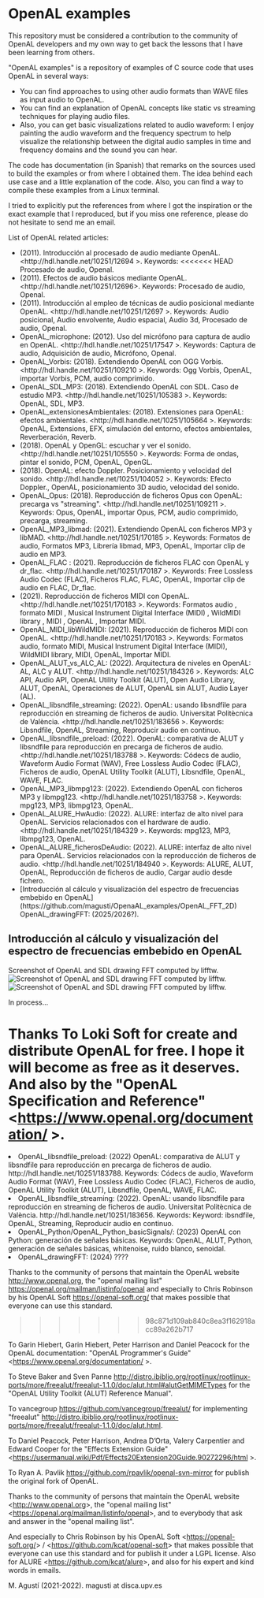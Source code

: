 <!-- Articles docentes sobre OpenAL -->
<h1>OpenAL examples</h1>
This repository must be considered a contribution to the community of OpenAL developers and my own way to get back the lessons that I have been learning from others.

"OpenAL examples" is a repository of examples of C source code that uses OpenAL in several ways:
<ul>
 <li>You can find approaches to using other audio formats than WAVE files as input audio to OpenAL.</li>
 <li>You can find an explanation of OpenAL concepts like static vs streaming techniques for playing audio files.</li>
 <li>Also, you can get basic visualizations related to audio waveform: I enjoy painting the audio waveform and the frequency spectrum to help visualize the relationship between the digital audio samples in time and frequency domains and the sound you can hear.</li> 
</ul>


The code has documentation (in Spanish) that remarks on the sources used to build the examples or from where I obtained them. The idea behind each use case and a little explanation of the code. Also, you can find a way to compile these examples from a Linux terminal. 

I tried to explicitly put the references from where I got the inspiration or the exact example that I reproduced, but if you miss one reference, please do not hesitate to send me an email.

List of OpenAL related articles:
<ul>
 <li> (2011). Introducción al procesado de audio mediante OpenAL. &lt;http://hdl.handle.net/10251/12694 &gt;. Keywords:
<<<<<<< HEAD
Procesado de audio, Openal.
 </li>

 <li> (2011). Efectos de audio básicos mediante OpenAL. &lt;http://hdl.handle.net/10251/12696&gt;. Keywords:
Procesado de audio, Openal.
 </li>

 <li> (2011). Introducción al empleo de técnicas de audio posicional mediante OpenAL. &lt;http://hdl.handle.net/10251/12697 &gt;. Keywords:
Audio posicional, Audio envolvente, Audio espacial, Audio 3d, Procesado de audio, Openal.</li>

 
 <li> OpenAL_microphone: (2012). Uso del micrófono para captura de audio en OpenAL. &lt;http://hdl.handle.net/10251/17547 &gt;. Keywords:
 Captura de audio, Adquisición de audio, Micrófono, Openal.
 </li>

 
 <li> OpenAL_Vorbis: (2018). Extendiendo OpenAL con OGG Vorbis. &lt;http://hdl.handle.net/10251/109210 &gt;. Keywords:
 Ogg Vorbis, OpenAL, importar Vorbis, PCM, audio comprimido.
 </li>

 <li> OpenAL_SDL_MP3: (2018). Extendiendo OpenAL con SDL. Caso de estudio MP3. &lt;http://hdl.handle.net/10251/105383 &gt;. Keywords:
OpenAL, SDL, MP3.
 </li>

 <li> OpenAL_extensionesAmbientales: (2018). Extensiones para OpenAL: efectos ambientales. &lt;http://hdl.handle.net/10251/105664 &gt;. Keywords:
 OpenAL, Extensions, EFX, simulación del entorno, efectos ambientales, Reverberación, Reverb.
 </li>

 <li> (2018). OpenAL y OpenGL: escuchar y ver el sonido. &lt;http://hdl.handle.net/10251/105550 &gt;. Keywords:
 Forma de ondas, pintar el sonido, PCM, OpenAL, OpenGL.
 </li>

 <li> (2018). OpenAL: efecto Doppler. Posicionamiento y velocidad del sonido. &lt;http://hdl.handle.net/10251/104052 &gt;. Keywords:
Efecto Doppler., OpenAL, posicionamiento 3D audio, velocidad del sonido.
 </li>

 <li> OpenAL_Opus: (2018). Reproducción de ficheros Opus con OpenAL: precarga vs "streaming". &lt;http://hdl.handle.net/10251/109211 &gt;. Keywords:
 Opus, OpenAL, importar Opus, PCM, audio comprimido, precarga, streaming.
 </li>

 
  <li> OpenAL_MP3_libmad: (2021). Extendiendo OpenAL con ficheros MP3 y libMAD. &lt;http://hdl.handle.net/10251/170185  &gt;. Keywords:
Formatos de audio, Formatos MP3, Librería libmad, MP3, OpenAL, Importar clip de audio en MP3.
  </li>

  <li> OpenAL_FLAC : (2021). Reproducción de ficheros FLAC con OpenAL y dr_flac. &lt;http://hdl.handle.net/10251/170187 &gt;. Keywords:
Free Lossless Audio Codec (FLAC), Ficheros FLAC, FLAC, OpenAL, Importar clip de audio en FLAC, Dr_flac.
  </li>


  <li> (2021). Reproducción de ficheros MIDI con OpenAL. &lt;http://hdl.handle.net/10251/170183 &gt;. Keywords:
 Formatos audio , formato MIDI , Musical Instrument Digital Interface (MIDI) , WildMIDI library , MIDI , OpenAL , Importar MIDI.
  </li>

 <li>OpenAL_MIDI_libWildMIDI: (2021). Reproducción de ficheros MIDI con OpenAL. &lt;http://hdl.handle.net/10251/170183 &gt;. Keywords:
  Formatos audio, formato MIDI, Musical Instrument Digital Interface (MIDI), WildMIDI library, MIDI, OpenAL, Importar MIDI. 
  </li>
  
 <!-- 2k21/2k22 -->
 <li> OpenAL_ALUT_vs_ALC_AL: (2022). Arquitectura de niveles en OpenAL: AL, ALC y ALUT. &lt;http://hdl.handle.net/10251/184326 &gt;. Keywords:  ALC API, Audio API, OpenAL Utility Toolkit (ALUT), Open Audio Library, ALUT, OpenAL, Operaciones de ALUT, OpenAL sin ALUT, Audio Layer (AL). </li>
 
 <li> OpenAL_libsndfile_streaming: (2022). OpenAL: usando libsndfile para reproducción en streaming de ficheros de audio. Universitat Politècnica de València. &lt;http://hdl.handle.net/10251/183656 &gt;. Keywords:  Libsndfile, OpenAL, Streaming, Reproducir audio en continuo.</li>
 
 <li> OpenAL_libsndfile_preload: (2022). OpenAL: comparativa de ALUT y libsndfile para reproducción en precarga de ficheros de audio. &lt;http://hdl.handle.net/10251/183788 &gt;. Keywords: Códecs de audio, Waveform Audio Format (WAV), Free Lossless Audio Codec (FLAC), Ficheros de audio, OpenAL Utility Toolkit (ALUT), Libsndfile, OpenAL, WAVE, FLAC.</li>
 
 <li> OpenAL_MP3_libmpg123: (2022). Extendiendo OpenAL con ficheros MP3 y libmpg123. &lt;http://hdl.handle.net/10251/183758 &gt;. Keywords: mpg123, MP3, libmpg123, OpenAL.</li>
 
 <li> OpenAL_ALURE_HwAudio: (2022). ALURE: interfaz de alto nivel para OpenAL. Servicios relacionados con el hardware de audio. &lt;http://hdl.handle.net/10251/184329 &gt;. Keywords:  mpg123, MP3, libmpg123, OpenAL.</li>
 
 <li> 
OpenAL_ALURE_ficherosDeAudio: (2022). ALURE: interfaz de alto nivel para OpenAL. Servicios relacionados con la reproducción de ficheros de audio. &lt;http://hdl.handle.net/10251/184940 &gt;. Keywords: ALURE, ALUT, OpenAL, Reproducción de ficheros de audio, Cargar audio desde fichero.</li>
 
 <!-- <li> nomDelSubdirectori: Referència a riunet &lt; URL &gt;. Keywords: paraules clau.</li> -->
 
 <li>[Introducción al cálculo y visualización del espectro de frecuencias embebido en OpenAL](https://github.com/magusti/OpenaAL_examples/OpenAL_FFT_2D) OpenAL_drawingFFT: (2025/2026?). </li>
</ul>


## Introducción al cálculo y visualización del espectro de frecuencias embebido en OpenAL

Screenshot of OpenAL and SDL drawing FFT computed by lifftw.
![Screenshot of OpenAL and SDL drawing FFT computed by lifftw.](OpenAL_FFT_2D/visualitzarEspectre.gif )
![Screenshot of OpenAL and SDL drawing FFT computed by lifftw.](OpenAL_FFT_2D/visualitzarWaveformEspectreCompbinat.gif )

<!-- Commented in ... -->
In process...




Thanks
 To Loki Soft for create and distribute OpenAL for free. I hope it will become as free as it deserves. And also by the "OpenAL Specification and Reference" &lt;https://www.openal.org/documentation/ &gt;.
=======
 <li> OpenAL_libsndfile_preload: (2022) OpenAL: comparativa de ALUT y libsndfile para reproducción en precarga de ficheros de audio. http://hdl.handle.net/10251/183788. Keywords: Códecs de audio, Waveform Audio Format (WAV), Free Lossless Audio Codec (FLAC), Ficheros de audio, OpenAL Utility Toolkit (ALUT), Libsndfile, OpenAL, WAVE, FLAC. </li>
 <li> OpenAL_libsndfile_streaming: (2022). OpenAL: usando libsndfile para reproducción en streaming de ficheros de audio. Universitat Politècnica de València. http://hdl.handle.net/10251/183656. Keywords: Keyword: ibsndfile, OpenAL, Streaming, Reproducir audio en continuo.</li>
 
 
 <li> OpenAL_Python/OpenAL_Python_basicSignals/: (2023) OpenAL con Python: generación de señales básicas. Keywords: OpenAL, ALUT, Python, generación de señales básicas, whitenoise, ruido blanco, senoidal.</li>
 
 <li> OpenAL_drawingFFT: (2024) ???? </li>
 
</ul>


Thanks to the community of persons that maintain the OpenAL website  <http://www.openal.org>, the "openal mailing list" <https://openal.org/mailman/listinfo/openal>  and especially to Chris Robinson by his OpenAL Soft <https://openal-soft.org/> that makes possible that everyone can use this standard.
>>>>>>> 98c871d109ab840c8ea3f162918acc89a262b717

 To Garin Hiebert, Garin Hiebert, Peter Harrison and Daniel Peacock for the OpenAL documentation:  "OpenAL Programmer's Guide" &lt;https://www.openal.org/documentation/ &gt;.

 To Steve Baker and Sven Panne <http://distro.ibiblio.org/rootlinux/rootlinux-ports/more/freealut/freealut-1.1.0/doc/alut.html#alutGetMIMETypes> for the "OpenAL Utility Toolkit (ALUT) Reference Manual".

 To vancegroup <https://github.com/vancegroup/freealut/> for implementing "freealut" <http://distro.ibiblio.org/rootlinux/rootlinux-ports/more/freealut/freealut-1.1.0/doc/alut.html>.

 To Daniel Peacock, Peter Harrison, Andrea D’Orta, Valery Carpentier and Edward Cooper for the "Effects Extension Guide" &lt;https://usermanual.wiki/Pdf/Effects20Extension20Guide.90272296/html &gt;.

 To Ryan A. Pavlik <https://github.com/rpavlik/openal-svn-mirror>  for publish the original fork of OpenAL.

 
 Thanks to the community of persons that maintain the OpenAL website  &lt;http://www.openal.org&gt;, the "openal mailing list" &lt;https://openal.org/mailman/listinfo/openal&gt;, and to everybody that ask and answer in the "openal mailing list".

 And especially to Chris Robinson by his OpenAL Soft &lt;https://openal-soft.org/&gt; / &lt;https://github.com/kcat/openal-soft&gt; that makes possible that everyone can use this standard and for publish it under a LGPL license. Also for ALURE &lt;https://github.com/kcat/alure&gt;, and also for his expert and kind words in emails.




M. Agustí (2021-2022). magusti at disca.upv.es
